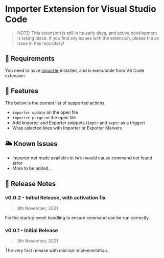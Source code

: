 # Importer Extension for Visual Studio Code

> NOTE: This extension is still in its early days, and active development is taking place. If you find any issues with the extension, please file an issue in this repository!

## 🧤 Requirements

You need to have [Importer](https://github.com/upsidr/importer) installed, and is executable from VS Code extension.

## 🎁 Features

The below is the current list of supported actions.

- `importer update` on the open file
- `importer purge` on the open file
- Add Importer and Exporter snippets (`imptr` and `exptr` as a trigger)
- Wrap selected lines with Importer or Exporter Markers

## 🌥 Known Issues

- Importer not made available in `PATH` would cause command not found error
- More to be added...

## 📝 Release Notes

### v0.0.2 - Initial Release, with activation fix

> 8th November, 2021

Fix the startup event handling to ensure command can be run correctly.

### v0.0.1 - Initial Release

> 8th November, 2021

The very first release with minimal implementation.
